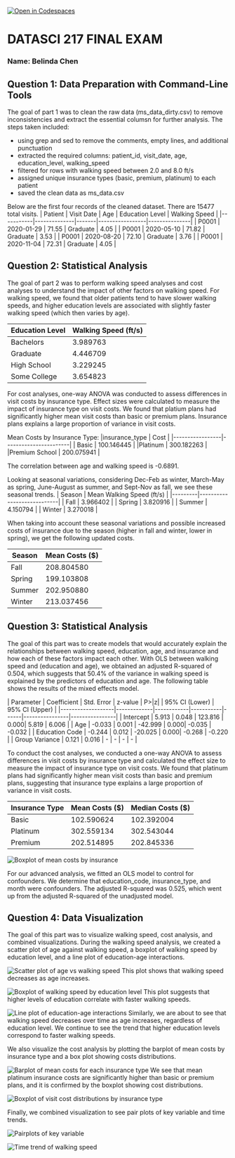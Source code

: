 [![Open in Codespaces](https://classroom.github.com/assets/launch-codespace-2972f46106e565e64193e422d61a12cf1da4916b45550586e14ef0a7c637dd04.svg)](https://classroom.github.com/open-in-codespaces?assignment_repo_id=16989114)

# DATASCI 217 FINAL EXAM
### Name: Belinda Chen

## Question 1: Data Preparation with Command-Line Tools
The goal of part 1 was to clean the raw data (ms_data_dirty.csv) to remove inconsistencies and extract the essential columsn for further analysis. The steps taken included:
- using grep and sed to remove the comments, empty lines, and additional punctuation
- extracted the required columns: patient_id, visit_date, age, education_level, walking_speed
- filtered for rows with walking speed between 2.0 and 8.0 ft/s
- assigned unique insurance types (basic, premium, platinum) to each patient 
- saved the clean data as ms_data.csv

Below are the first four records of the cleaned dataset. There are 15477 total visits.
| Patient   | Visit Date   | Age   | Education Level | Walking Speed |
|-----------|--------------|-------|-----------------|---------------|
| P0001     | 2020-01-29   | 71.55 | Graduate        | 4.05          |
| P0001     | 2020-05-10   | 71.82 | Graduate        | 3.53          |
| P0001     | 2020-08-20   | 72.10 | Graduate        | 3.76          |
| P0001     | 2020-11-04   | 72.31 | Graduate        | 4.05          |


## Question 2: Statistical Analysis
The goal of part 2 was to perform walking speed analyses and cost analyses to understand the impact of other factors on walking speed. For walking speed, we found that older patients tend to have slower walking speeds, and higher education levels are associated with slightly faster walking speed (which then varies by age).

| Education Level | Walking Speed (ft/s) |
|-----------------|-----------------------|
| Bachelors       | 3.989763             |
| Graduate        | 4.446709             |
| High School     | 3.229245             |
| Some College    | 3.654823             |

For cost analyses, one-way ANOVA was conducted to assess differences in visit costs by insurance type. Effect sizes were calculated to measure the impact of insurance type on visit costs. We found that platium plans had significantly higher mean visit costs than basic or premium plans. Insurance plans explains a large proportion of variance in visit costs. 

Mean Costs by Insurance Type:
|insurance_type | Cost |
|-----------------|-----------------------|
| Basic  |    100.146445 |
|Platinum   |    300.182263 |
|Premium School  |   200.075941 |

The correlation between age and walking speed is -0.6891. 

Looking at seasonal variations, considering Dec-Feb as winter, March-May as spring, June-August as summer, and Sept-Nov as fall, we see these seasonal trends. 
| Season  | Mean Walking Speed (ft/s) |
|---------|----------------------------|
| Fall    | 3.966402                  |
| Spring  | 3.820916                  |
| Summer  | 4.150794                  |
| Winter  | 3.270018                  |

When taking into account these seasonal variations and possible increased costs of insurance due to the season (higher in fall and winter, lower in spring), we get the following updated costs. 

| Season  | Mean Costs ($)    |
|---------|--------------------|
| Fall    | 208.804580         |
| Spring  | 199.103808         |
| Summer  | 202.950880         |
| Winter  | 213.037456         |

## Question 3: Statistical Analysis 

The goal of this part was to create models that would accurately explain the relationships between walking speed, education, age, and insurance and how each of these factors impact each other. With OLS between walking speed and (education and age), we obtained an adjusted R-squared of 0.504, which suggests that 50.4% of the variance in walking speed is explained by the predictors of education and age. The following table shows the results of the mixed effects model. 

| Parameter         | Coefficient | Std. Error | z-value   | P>|z| | 95% CI (Lower) | 95% CI (Upper) |
|-------------------|-------------|------------|-----------|------|----------------|----------------|
| Intercept         | 5.913       | 0.048      | 123.816   | 0.000| 5.819          | 6.006          |
| Age               | -0.033      | 0.001      | -42.999   | 0.000| -0.035         | -0.032         |
| Education Code    | -0.244      | 0.012      | -20.025   | 0.000| -0.268         | -0.220         |
| Group Variance    | 0.121       | 0.016      | -         | -    | -              | -              |


To conduct the cost analyses, we conducted a one-way ANOVA to assess differences in visit costs by insurance type and calculated the effect size to measure the impact of insurance type on visit costs. We found that platinum plans had significantly higher mean visit costs than basic and premium plans, suggesting that insurance type explains a large proportion of variance in visit costs. 

| Insurance Type | Mean Costs ($) | Median Costs ($) |
|----------------|----------------|------------------|
| Basic          | 102.590624     | 102.392004       |
| Platinum       | 302.559134     | 302.543044       |
| Premium        | 202.514895     | 202.845336       |

![Boxplot of mean costs by insurance](barplot_mean_costs_insurance.png)

For our advanced analysis, we fitted an OLS model to control for confounders. We determine that education_code, insurance_type, and month were confounders. The adjusted R-squared was 0.525, which went up from the adjusted R-squared of the unadjusted model. 

## Question 4: Data Visualization 
The goal of this part was to visualize walking speed, cost analysis, and combined visualizations. During the walking speed analysis, we created a scatter plot of age against walking speed, a boxplot of walking speed by education level, and a line plot of education-age interactions.

![Scatter plot of age vs walking speed](scatter_age_walking_speed.png)
This plot shows that walking speed decreases as age increases.

![Boxplot of walking speed by education level](boxplot_walking_speed_education.png)
This plot suggests that higher levels of education correlate with faster walking speeds. 

![Line plot of education-age interactions](lineplot_age_education_interaction.png)
Similarly, we are about to see that walking speed decreases over time as age increases, regardless of education level. We continue to see the trend that higher education levels correspond to faster walking speeds.

We also visualize the cost analysis by plotting the barplot of mean costs by insurance type and a box plot showing costs distributions.

![Barplot of mean costs for each insurance type](barplot_mean_costs_insurance.png)
We see that mean platinum insurance costs are significantly higher than basic or premium plans, and it is confirmed by the boxplot showing cost distributions. 

![Boxplot of visit cost distributions by insurance type](boxplot_cost_insurance.png)

Finally, we combined visualization to see pair plots of key variable and time trends. 

![Pairplots of key variable](pairplot_key_variables.png)

![Time trend of walking speed](time_trend_walking_speed.png)

